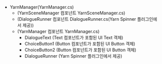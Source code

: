 - YarnManager(YarnManager.cs)
  - (YarnSceneManager 컴포넌트 YarnSceneManager.cs)
  - (DialogueRunner 컴포넌트 DialogueRunner.cs(Yarn Spinner 플러그인에서 제공))
  - (YarnManager 컴포넌트 YarnManager.cs)
    - DialogueText (Text 컴포넌트가 포함된 UI Text 객체)
    - ChoiceButton1 (Button 컴포넌트가 포함된 UI Button 객체)
    - ChoiceButton2 (Button 컴포넌트가 포함된 UI Button 객체)
    - DialogueRunner (Yarn Spinner 플러그인에서 제공)
